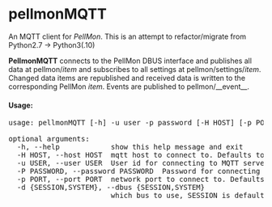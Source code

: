 pellmonMQTT
===========

An MQTT client for *PellMon*.
This is an attempt to refactor/migrate from Python2.7 -> Python3(.10)

**PellmonMQTT** connects to the PellMon DBUS interface and publishes all data at pellmon/_item_ and subscribes to all settings at pellmon/settings/_item_. Changed data items are republished and received data is written to the corresponding PellMon _item_. Events are published to pellmon/\_\_event\_\_.


#### Usage:
<pre>usage: pellmonMQTT [-h] -u user -p password [-H HOST] [-p PORT] [-d {SESSION,SYSTEM}]

optional arguments:
  -h, --help            show this help message and exit
  -H HOST, --host HOST  mqtt host to connect to. Defaults to localhost
  -u USER, --user USER  User id for connecting to MQTT server
  -P PASSWORD, --password PASSWORD  Password for connecting to MQTT server
  -p PORT, --port PORT  network port to connect to. Defaults to 1883
  -d {SESSION,SYSTEM}, --dbus {SESSION,SYSTEM}
                        which bus to use, SESSION is default</pre>

